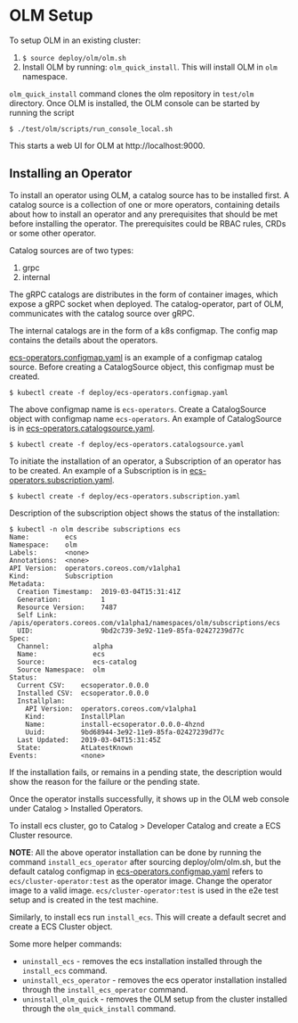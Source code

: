 # OLM Setup

To setup OLM in an existing cluster:
1. `$ source deploy/olm/olm.sh`
2. Install OLM by running: `olm_quick_install`. This will install OLM in `olm`
namespace.

`olm_quick_install` command clones the olm repository in `test/olm` directory. Once OLM is installed, the OLM console can be started by running the script
```
$ ./test/olm/scripts/run_console_local.sh
```
This starts a web UI for OLM at http://localhost:9000.


## Installing an Operator

To install an operator using OLM, a catalog source has to be installed first.
A catalog source is a collection of one or more operators, containing details
about how to install an operator and any prerequisites that should be met before
installing the operator. The prerequisites could be RBAC rules, CRDs or some
other operator.

Catalog sources are of two types:
1. grpc
2. internal

The gRPC catalogs are distributes in the form of container images, which expose a
gRPC socket when deployed. The catalog-operator, part of OLM, communicates with
the catalog source over gRPC.

The internal catalogs are in the form of a k8s configmap. The config map
contains the details about the operators.

[ecs-operators.configmap.yaml](/deploy/ecs-operators.configmap.yaml)
is an example of a configmap catalog source. Before creating a CatalogSource
object, this configmap must be created.
```
$ kubectl create -f deploy/ecs-operators.configmap.yaml
```

The above configmap name is `ecs-operators`. Create a CatalogSource object
with configmap name `ecs-operators`. An example of CatalogSource is in
[ecs-operators.catalogsource.yaml](/deploy/ecs-operators.catalogsource.yaml).
```
$ kubectl create -f deploy/ecs-operators.catalogsource.yaml
```

To initiate the installation of an operator, a Subscription of an operator has
to be created. An example of a Subscription is in
[ecs-operators.subscription.yaml](/deploy/ecs-operators.subscription.yaml).
```
$ kubectl create -f deploy/ecs-operators.subscription.yaml
```

Description of the subscription object shows the status of the installation: 
```
$ kubectl -n olm describe subscriptions ecs
Name:         ecs
Namespace:    olm
Labels:       <none>
Annotations:  <none>
API Version:  operators.coreos.com/v1alpha1
Kind:         Subscription
Metadata:
  Creation Timestamp:  2019-03-04T15:31:41Z
  Generation:          1
  Resource Version:    7487
  Self Link:           /apis/operators.coreos.com/v1alpha1/namespaces/olm/subscriptions/ecs
  UID:                 9bd2c739-3e92-11e9-85fa-02427239d77c
Spec:
  Channel:           alpha
  Name:              ecs
  Source:            ecs-catalog
  Source Namespace:  olm
Status:
  Current CSV:    ecsoperator.0.0.0
  Installed CSV:  ecsoperator.0.0.0
  Installplan:
    API Version:  operators.coreos.com/v1alpha1
    Kind:         InstallPlan
    Name:         install-ecsoperator.0.0.0-4hznd
    Uuid:         9bd68944-3e92-11e9-85fa-02427239d77c
  Last Updated:   2019-03-04T15:31:45Z
  State:          AtLatestKnown
Events:           <none>
```

If the installation fails, or remains in a pending state, the description would
show the reason for the failure or the pending state.

Once the operator installs successfully, it shows up in the OLM web console
under Catalog > Installed Operators.

To install ecs cluster, go to Catalog > Developer Catalog and create a
ECS Cluster resource.

__NOTE__: All the above operator installation can be done by running the command
`install_ecs_operator` after sourcing deploy/olm/olm.sh, but the default
catalog configmap in [ecs-operators.configmap.yaml](/deploy/ecs-operators.configmap.yaml)
refers to `ecs/cluster-operator:test` as the operator image. Change the
operator image to a valid image. `ecs/cluster-operator:test` is used in
the e2e test setup and is created in the test machine.

Similarly, to install ecs run `install_ecs`. This will create a
default secret and create a ECS Cluster object.

Some more helper commands:
- `uninstall_ecs` - removes the ecs installation installed through
the `install_ecs` command.
- `uninstall_ecs_operator` - removes the ecs operator installation
installed through the `install_ecs_operator` command.
- `uninstall_olm_quick` - removes the OLM setup from the cluster installed
through the `olm_quick_install` command.
